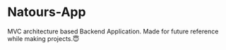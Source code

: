 # Natours-App
MVC architecture based Backend Application.
Made for future reference while making projects.😇

